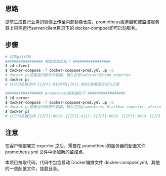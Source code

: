## 思路

提前生成自己业务的镜像上传至内部镜像仓库，prometheus服务器和被监控服务器上只需运行server/client目录下的 docker-compoer即可启动服务。

## 步骤

```bash
# 拉取git代码
################# 被监控主机如下 #################
$ cd client
$ docker-compose -f docker-compose-prod.yml up -d
# docker ps查看运行起来的容器，确认包含cadvisor和node_exporter
$ docker ps
# 打开浏览器访问 {{IP}}:9100和{{IP}}:8082查看是否访问正常

################# prometheus服务器如下 #################
$ cd server
$ docker-compose -f docker-compose-prod.yml up -d
# docker ps查看运行起来的容器，确认包含prometheus、blackbox_exporter、alertmanager、grafana、alert_web_hook
$ docker ps
# 打开浏览器访问 {{IP}}:9090、{{IP}}:9115、{{IP}}:9093、{{IP}}:3000、{{IP}}:5000查看是否访问正常
```

## 注意

在客户端部署完 exporter 之后，需要在 prometheus的服务器的配置文件prometheus.yml 文件中添加新的监控点。

本项目拉取代码，代码中包含启动 Docker编排文件 docker-compoer.yml，其他的一些配置文件，挂载目录。

